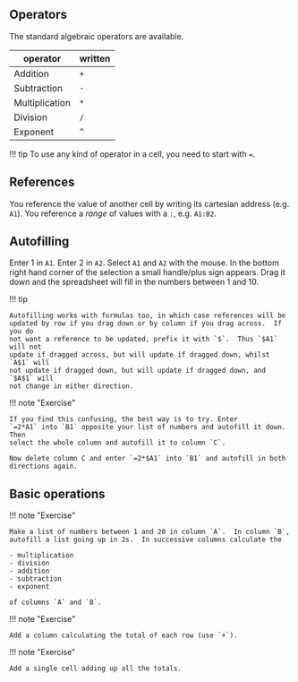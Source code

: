 ## Operators

The standard algebraic operators are available.

| operator       | written |
|----------------|---------|
| Addition       | `+`     |
| Subtraction    | `-`     |
| Multiplication | `*`     |
| Division       | `/`     |
| Exponent       | `^`     |

!!! tip
    To use any kind of operator in a cell, you need to start with `=`.
    
## References
You reference the value of another cell by writing its cartesian address (e.g.
`A1`). You reference a *range* of values with a `:`, e.g. `A1:B2`.

## Autofilling
Enter 1 in `A1`.  Enter 2 in `A2`.  Select `A1` and `A2` with the mouse.  In the
bottom right hand corner of the selection a small handle/plus sign appears.
Drag it down and the spreadsheet will fill in the numbers between 1 and 10.

!!! tip

    Autofilling works with formulas too, in which case references will be
    updated by row if you drag down or by column if you drag across.  If you do
    not want a reference to be updated, prefix it with `$`.  Thus `$A1` will not
    update if dragged across, but will update if dragged down, whilst `A$1` will
    not update if dragged down, but will update if dragged down, and `$A$1` will
    not change in either direction.  
    

!!! note "Exercise" 

    If you find this confusing, the best way is to try. Enter
    `=2*A1` into `B1` opposite your list of numbers and autofill it down.  Then
    select the whole column and autofill it to column `C`.
    
    Now delete column C and enter `=2*$A1` into `B1` and autofill in both
    directions again.
    
## Basic operations

!!! note "Exercise"

    Make a list of numbers between 1 and 20 in column `A`.  In column `B`,
    autofill a list going up in 2s.  In successive columns calculate the

    - multiplication
    - division
    - addition
    - subtraction
    - exponent
    
    of columns `A` and `B`.

!!! note "Exercise"

    Add a column calculating the total of each row (use `+`).
    
!!! note "Exercise"

    Add a single cell adding up all the totals.
